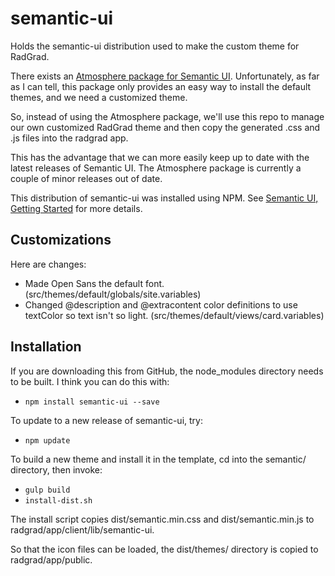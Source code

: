 # semantic-ui

Holds the semantic-ui distribution used to make the custom theme for RadGrad.

There exists an [Atmosphere package for Semantic UI](https://github.com/Semantic-Org/Semantic-UI-Meteor). Unfortunately, as far as I can tell, this package only provides an easy way to install the default themes, and we need a customized theme.

So, instead of using the Atmosphere package, we'll use this repo to manage our own customized RadGrad theme and then copy the generated .css and .js files into the radgrad app.

This has the advantage that we can more easily keep up to date with the latest releases of Semantic UI.  The Atmosphere package is currently a couple of minor releases out of date. 

This distribution of semantic-ui was installed using NPM. See [Semantic UI, Getting Started](http://semantic-ui.com/introduction/getting-started.html) for more details.

## Customizations

Here are changes:

  * Made Open Sans the default font. (src/themes/default/globals/site.variables)
  * Changed @description and @extracontent color definitions to use textColor so text isn't so light. (src/themes/default/views/card.variables)
  
## Installation
  
If you are downloading this from GitHub, the node_modules directory needs to be built.  I think you can do this with:

  * `npm install semantic-ui --save`
  
To update to a new release of semantic-ui, try:

  * `npm update`
  
To build a new theme and install it in the template, cd into the semantic/ directory, then invoke:

  * `gulp build`
  * `install-dist.sh`
  
The install script copies dist/semantic.min.css and dist/semantic.min.js to radgrad/app/client/lib/semantic-ui.

So that the icon files can be loaded, the dist/themes/ directory is copied to radgrad/app/public.


